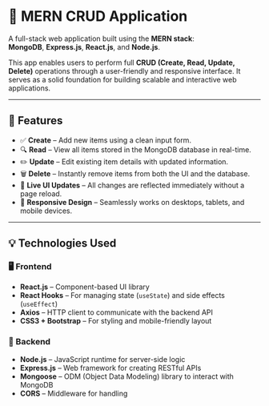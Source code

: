 # 📄 MERN CRUD Application

A full-stack web application built using the **MERN stack**:  
**MongoDB**, **Express.js**, **React.js**, and **Node.js**.

This app enables users to perform full **CRUD (Create, Read, Update, Delete)** operations through a user-friendly and responsive interface. It serves as a solid foundation for building scalable and interactive web applications.

---

## 🚀 Features

- ✅ **Create** – Add new items using a clean input form.
- 🔍 **Read** – View all items stored in the MongoDB database in real-time.
- ✏️ **Update** – Edit existing item details with updated information.
- 🗑️ **Delete** – Instantly remove items from both the UI and the database.
- 🔄 **Live UI Updates** – All changes are reflected immediately without a page reload.
- 📱 **Responsive Design** – Seamlessly works on desktops, tablets, and mobile devices.

---

## 💡 Technologies Used

### 🖥️ Frontend

- **React.js** – Component-based UI library
- **React Hooks** – For managing state (`useState`) and side effects (`useEffect`)
- **Axios** – HTTP client to communicate with the backend API
- **CSS3 + Bootstrap** – For styling and mobile-friendly layout

### 🔗 Backend

- **Node.js** – JavaScript runtime for server-side logic
- **Express.js** – Web framework for creating RESTful APIs
- **Mongoose** – ODM (Object Data Modeling) library to interact with MongoDB
- **CORS** – Middleware for handling


